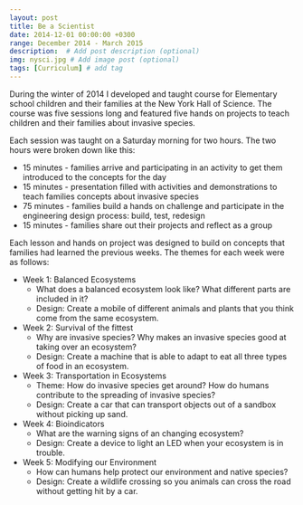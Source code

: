 ```yaml
---
layout: post
title: Be a Scientist
date: 2014-12-01 00:00:00 +0300
range: December 2014 - March 2015
description:  # Add post description (optional)
img: nysci.jpg # Add image post (optional)
tags: [Curriculum] # add tag
---
```

During the winter of 2014 I developed and taught course for Elementary school children and their families at the New York Hall of Science. The course was five sessions long and featured five hands on projects to teach children and their families about invasive species.

Each session was taught on a Saturday morning for two hours. The two hours were broken down like this:

* 15 minutes - families arrive and participating in an activity to get them introduced to the concepts for the day
* 15 minutes - presentation filled with activities and demonstrations to teach families concepts about invasive species
* 75 minutes - families build a hands on challenge and participate in the engineering design process: build, test, redesign
* 15 minutes - families share out their projects and reflect as a group

Each lesson and hands on project was designed to build on concepts that families had learned the previous weeks. The themes for each week were as follows:

* Week 1: Balanced Ecosystems
  * What does a balanced ecosystem look like? What different parts are included in it?
  * Design: Create a mobile of different animals and plants that you think come from the same ecosystem.
* Week 2: Survival of the fittest
  * Why are invasive species? Why makes an invasive species good at taking over an ecosystem?
  * Design: Create a machine that is able to adapt to eat all three types of food in an ecosystem.
* Week 3: Transportation in Ecosystems
  * Theme: How do invasive species get around? How do humans contribute to the spreading of invasive species?
  * Design: Create a car that can transport objects out of a sandbox without picking up sand.
* Week 4: Bioindicators
  * What are the warning signs of an changing ecosystem?
  * Design: Create a device to light an LED when your ecosystem is in trouble.
* Week 5: Modifying our Environment
  * How can humans help protect our environment and native species?
  * Design: Create a wildlife crossing so you animals can cross the road without getting hit by a car.